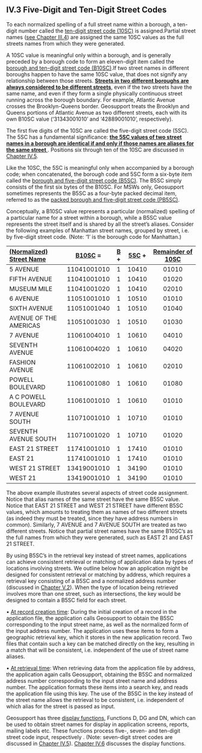 <h2>IV.3 Five-Digit and Ten-Digit Street Codes</h2>  

To each normalized spelling of a full street name within a borough, a ten-digit number called the <u> ten-digit street code (10SC)</u> is assigned.Partial street names ([see Chapter III.4](/chapters/chapterIII/section04/)) are assigned the same 10SC values as the full streets names from which they were generated.  

A 10SC value is meaningful only within a borough, and is generally preceded by a borough code to form an eleven-digit item called the <u>borough and ten-digit street code (B10SC)</u>.If two street names in different boroughs happen to have the same 10SC value, that does not signify any relationship between those streets. <u>**Streets in two different boroughs are always considered to be different streets**</u>, even if the two streets have the same name, and even if they form a single physically continuous street running across the borough boundary.  For example, Atlantic Avenue crosses the Brooklyn-Queens border.  Geosupport treats the Brooklyn and Queens portions of Atlantic Avenue as two different streets, each with its own B10SC value (‘31343001010’ and ‘42889001010’, respectively).  

The first five digits of the 10SC are called the five-digit street code (5SC).  The 5SC has a fundamental significance: <u>**the 5SC values of two street names in a borough are identical if and only if those names are aliases for the same street** </u>. Positions six through ten of the 10SC are discussed in [Chapter IV.5](/chapters/chapterIV/section05/).  

Like the 10SC, the 5SC is meaningful only when accompanied by a borough code;  when concatenated, the borough code and 5SC form a six-byte item called the  <u>borough and five-digit street code (B5SC)</u>. The B5SC simply consists of the first six bytes of the B10SC. For MSWs only, Geosupport sometimes represents the B5SC as a four-byte packed decimal item, referred to as the <u>packed borough and five-digit street code (PB5SC)</u>.  

Conceptually, a B10SC value represents a particular (normalized) spelling of a particular name for a street within a borough, while a B5SC value represents the street itself and is shared by all the street’s aliases.  Consider the following examples of Manhattan street names, grouped by street, i.e. by five-digit street code. (Note:  ‘1’ is the borough code for Manhattan.)  

|<u>(Normalized) Street Name</u>   | <u>B10SC</u> =  | <u>B</u> +  | <u>5SC</u> +  |<u>Remainder of 10SC</u>|  
|:-----   | :-----:  |:-----:   |:-----:   |:-----:   |  
|5 AVENUE  | 11041001010  | 1  | 10410  | 01010|  
|FIFTH AVENUE|11041001010|1|10410|01020|  
|MUSEUM MILE|11041001020|1|10410|02010|  
|6 AVENUE|11051001010|1|10510|01010|  
|SIXTH AVENUE|11051001040|1|10510|01040|  
|AVENUE OF THE AMERICAS|11051001030|1|10510|01030|  
|7 AVENUE|11061004010|1|10610|04010|  
|SEVENTH AVENUE|11061004020|1|10610|04020|  
|FASHION AVENUE|11061002010|1|10610|02010|  
|POWELL BOULEVARD|11061001080|1|10610|01080|  
|A C POWELL BOULEVARD|11061001010|1|10610|01010|  
|7 AVENUE SOUTH|11071001010|1|10710|01010|  
|SEVENTH AVENUE SOUTH|11071001020|1|10710|01020|  
|EAST 21 STREET|11741001010|1|17410|01010|  
|EAST 21|11741001010|1|17410|01010|  
|WEST 21 STREET|13419001010|1|34190|01010|  
|WEST 21|13419001010|1|34190|01010|  

The above example illustrates several aspects of street code assignment.  Notice that alias names of the same street have the same B5SC value.  Notice that EAST 21 STREET and WEST 21 STREET have different B5SC values, which amounts to treating them as names of two different streets (as indeed they must be treated, since they have address numbers in common).  Similarly, 7 AVENUE and 7 AVENUE SOUTH are treated as two different streets.  Notice that partial street names have the same B10SC’s as the full names from which they were generated, such as EAST 21 and EAST 21 STREET.  

By using B5SC’s in the retrieval key instead of street names, applications can achieve consistent retrieval or matching of application data by types of locations involving streets.  We outline below how an application might be designed for consistent retrieval or matching by address, which requires a retrieval key consisting of a B5SC and a normalized address number (discussed in [Chapter V.2](/chapters/chapterV/section02/)).  When the type of location being retrieved involves more than one street, such as intersections, the key would be designed to contain a B5SC field for each street.  

• <u>At record creation time</u>: During the initial creation of a record in the application file, the application calls Geosupport to obtain the B5SC corresponding to the input street name, as well as the normalized form of the input address number.  The application uses these items to form a geographic retrieval key, which it stores in the new application record.  Two files that contain such a key can be matched directly on the key, resulting in a match that will be consistent, i.e. independent of the use of street name aliases.  

• <u>At retrieval time</u>:  When retrieving data from the application file by address, the application again calls Geosupport, obtaining the B5SC and normalized address number corresponding to the input street name and address number.  The application formats these items into a search key, and reads the application file using this key.  The use of the B5SC in the key instead of the street name allows the retrieval to be consistent, i.e. independent of which alias for the street is passed as input.  

Geosupport has three <u>display functions</u>, Functions D, DG and DN, which can be used to obtain street names for display in application screens, reports, mailing labels etc.  These functions process five-, seven- and ten-digit street code input, respectively . (Note: seven-digit street codes are discussed in [Chapter IV.5](/chapters/chapterIV/section05/)).  [Chapter IV.6](/chapters/chapterIV/section06/) discusses the display functions.

